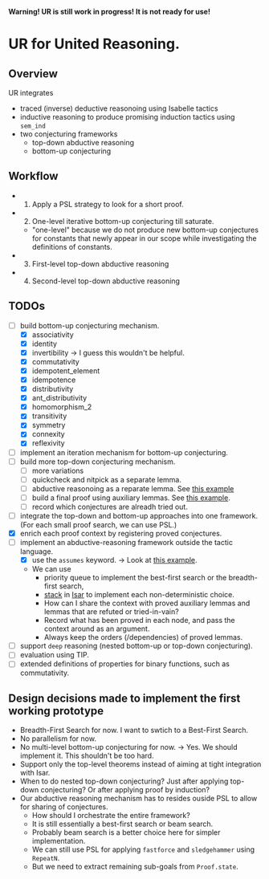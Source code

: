 **Warning! UR is still work in progress! It is not ready for use!**

# UR for United Reasoning.

## Overview

UR integrates
- traced (inverse) deductive reasonoing using Isabelle tactics
- inductive reasoning to produce promising induction tactics using `sem_ind`
- two conjecturing frameworks
   - top-down abductive reasoning
   - bottom-up conjecturing

## Workflow

- 1. Apply a PSL strategy to look for a short proof.
- 2. One-level iterative bottom-up conjecturing till saturate.
   - "one-level" because we do not produce new bottom-up conjectures for constants that newly appear in our scope while investigating the definitions of constants.
- 3. First-level top-down abductive reasoning
- 4. Second-level top-down abductive reasoning

## TODOs

- [ ] build bottom-up conjecturing mechanism.
   - [X] associativity
   - [X] identity
   - [X] invertibility -> I guess this wouldn't be helpful.
   - [X] commutativity
   - [X] idempotent_element
   - [X] idempotence
   - [X] distributivity
   - [X] ant_distributivity
   - [X] homomorphism_2
   - [X] transitivity
   - [X] symmetry
   - [X] connexity
   - [X] reflexivity
- [ ] implement an iteration mechanism for bottom-up conjecturing.
- [ ] build more top-down conjecturing mechanism.
   - [ ] more variations
   - [ ] quickcheck and nitpick as a separate lemma.
   - [ ] abductive reasonoing as a reparate lemma. See [this example](https://github.com/data61/PSL/blob/708fadc98369865447086f3a60878138c94141e6/UR/United_Reasoning.thy#L304)
   - [ ] build a final proof using auxiliary lemmas. See [this example](https://github.com/data61/PSL/blob/708fadc98369865447086f3a60878138c94141e6/UR/United_Reasoning.thy#L310).
   - [ ] record which conjectures are alreadh tried out.
- [ ] integrate the top-down and bottom-up approaches into one framework. (For each small proof search, we can use PSL.)
- [X] enrich each proof context by registering proved conjectures.
- [ ] implement an abductive-reasoning framework outside the tactic language.
   - [X] use the `assumes` keyword. -> Look at [this example](https://github.com/data61/PSL/blob/2a7564209bb412999c44b85081a97f41d90ba976/UR/United_Reasoning.thy#L298).
   - We can use 
      - priority queue to implement the best-first search or the breadth-first search,
      - [stack](https://github.com/seL4/isabelle/blob/b4a0546e568ea7fb667fadabe126d944991b05cc/src/Pure/General/stack.ML#L7) in [Isar](https://github.com/seL4/isabelle/blob/b4a0546e568ea7fb667fadabe126d944991b05cc/src/Pure/Isar/proof.ML#L163) to implement each non-deterministic choice.
      - How can I share the context with proved auxiliary lemmas and lemmas that are refuted or tried-in-vain?
      - Record what has been proved in each node, and pass the context around as an argument.
      - Always keep the orders (/dependencies) of proved lemmas.
- [ ] support `deep` reasoning (nested bottom-up or top-down conjecturing).
- [ ] evaluation using TIP.
- [ ] extended definitions of properties for binary functions, such as commutativity.

## Design decisions made to implement the first working prototype
- Breadth-First Search for now. I want to swtich to a Best-First Search.
- No parallelism for now.
- No multi-level bottom-up conjecturing for now. -> Yes. We should implement it. This shouldn't be too hard.
- Support only the top-level theorems instead of aiming at tight integration with Isar.
- When to do nested top-down conjecturing? Just after applying top-down conjecturing? Or after applying proof by induction?
- Our abductive reasoning mechanism has to resides ouside PSL to allow for sharing of conjectures. 
   - How should I orchestrate the entire framework? 
   - It is still essentially a best-first search or beam search. 
   - Probably beam search is a better choice here for simpler implementation. 
   - We can still use PSL for applying `fastforce` and `sledgehammer` using `RepeatN`.
   - But we need to extract remaining sub-goals from `Proof.state`.
 
